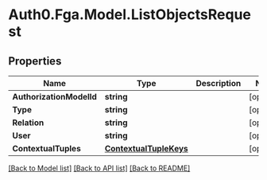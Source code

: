 # Auth0.Fga.Model.ListObjectsRequest

## Properties

Name | Type | Description | Notes
------------ | ------------- | ------------- | -------------
**AuthorizationModelId** | **string** |  | [optional] 
**Type** | **string** |  | [optional] 
**Relation** | **string** |  | [optional] 
**User** | **string** |  | [optional] 
**ContextualTuples** | [**ContextualTupleKeys**](ContextualTupleKeys.md) |  | [optional] 

[[Back to Model list]](../README.md#models) [[Back to API list]](../README.md#api-endpoints) [[Back to README]](../README.md)

